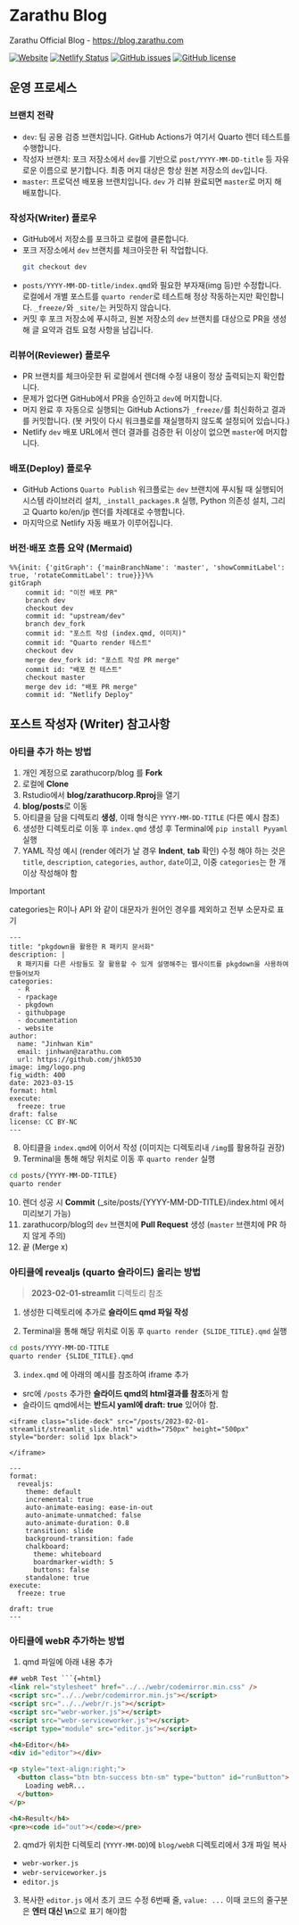 # Zarathu Blog

Zarathu Official Blog - <https://blog.zarathu.com>

[![Website](https://img.shields.io/website-up-down-green-red/http/shields.io.svg?label=blog.zarathu.com)](https://blog.zarathu.com) [![Netlify Status](https://api.netlify.com/api/v1/badges/3b41765e-c008-499f-93c4-83fdbe833cd8/deploy-status)](https://app.netlify.com/sites/zarathublog/deploys) [![GitHub issues](https://img.shields.io/github/issues/zarathucorp/blog.svg)](https://github.com/zarathucorp/blog/issues) [![GitHub license](https://img.shields.io/github/license/zarathucorp/blog.svg)](https://github.com/zarathucorp/blog/blob/master/LICENSE)

## 운영 프로세스

### 브랜치 전략

- `dev`: 팀 공용 검증 브랜치입니다. GitHub Actions가 여기서 Quarto 렌더 테스트를 수행합니다.
- 작성자 브랜치: 포크 저장소에서 `dev`를 기반으로 `post/YYYY-MM-DD-title` 등 자유로운 이름으로 분기합니다. 최종 머지 대상은 항상 원본 저장소의 `dev`입니다.
- `master`: 프로덕션 배포용 브랜치입니다. `dev` 가 리뷰 완료되면 `master`로 머지 해 배포합니다.

### 작성자(Writer) 플로우

- GitHub에서 저장소를 포크하고 로컬에 클론합니다.
- 포크 저장소에서 `dev` 브랜치를 체크아웃한 뒤 작업합니다.
  ```bash
  git checkout dev
  ```
- `posts/YYYY-MM-DD-title/index.qmd`와 필요한 부자재(img 등)만 수정합니다. 로컬에서 개별 포스트를 `quarto render`로 테스트해 정상 작동하는지만 확인합니다. `_freeze/`와 `_site/`는 커밋하지 않습니다.
- 커밋 후 포크 저장소에 푸시하고, 원본 저장소의 `dev` 브랜치를 대상으로 PR을 생성해 글 요약과 검토 요청 사항을 남깁니다.

### 리뷰어(Reviewer) 플로우

- PR 브랜치를 체크아웃한 뒤 로컬에서 렌더해 수정 내용이 정상 출력되는지 확인합니다.
- 문제가 없다면 GitHub에서 PR을 승인하고 `dev`에 머지합니다.
- 머지 완료 후 자동으로 실행되는 GitHub Actions가 `_freeze/`를 최신화하고 결과를 커밋합니다. (봇 커밋이 다시 워크플로를 재실행하지 않도록 설정되어 있습니다.)
- Netlify `dev` 배포 URL에서 렌더 결과를 검증한 뒤 이상이 없으면 `master`에 머지합니다.

### 배포(Deploy) 플로우

- GitHub Actions `Quarto Publish` 워크플로는 `dev` 브랜치에 푸시될 때 실행되어 시스템 라이브러리 설치, `_install_packages.R` 실행, Python 의존성 설치, 그리고 Quarto ko/en/jp 렌더를 차례대로 수행합니다.
- 마지막으로 Netlify 자동 배포가 이루어집니다.

### 버전·배포 흐름 요약 (Mermaid)

```mermaid
%%{init: {'gitGraph': {'mainBranchName': 'master', 'showCommitLabel': true, 'rotateCommitLabel': true}}}%%
gitGraph
    commit id: "이전 배포 PR"
    branch dev
    checkout dev
    commit id: "upstream/dev"
    branch dev_fork
    commit id: "포스트 작성 (index.qmd, 이미지)"
    commit id: "Quarto render 테스트"
    checkout dev
    merge dev_fork id: "포스트 작성 PR merge"
    commit id: "배포 전 테스트"
    checkout master
    merge dev id: "배포 PR merge"
    commit id: "Netlify Deploy"
```

## 포스트 작성자 (Writer) 참고사항

### 아티클 추가 하는 방법

1.  개인 계정으로 zarathucorp/blog 를 **Fork**
2.  로컬에 **Clone**
3.  Rstudio에서 **blog/zarathucorp.Rproj**을 열기
4.  **blog/posts**로 이동
5.  아티클을 담을 디렉토리 **생성**, 이때 형식은 `YYYY-MM-DD-TITLE` (다른 예시 참조)
6.  생성한 디렉토리로 이동 후 `index.qmd` 생성 후 Terminal에 `pip install Pyyaml` 실행
7.  YAML 작성 예시 (render 에러가 날 경우 **Indent**, **tab** 확인)
    수정 해야 하는 것은 `title`, `description`, `categories`, `author`, `date`이고, 이중 `categories`는 한 개 이상 작성해야 함

> [!IMPORTANT]  
> categories는 R이나 API 와 같이 대문자가 원어인 경우를 제외하고 전부 소문자로 표기

```{yaml}
---
title: "pkgdown을 활용한 R 패키지 문서화"
description: |
  R 패키지를 다른 사람들도 잘 활용할 수 있게 설명해주는 웹사이트를 pkgdown을 사용하여 만들어보자
categories:
  - R
  - rpackage
  - pkgdown
  - githubpage
  - documentation
  - website
author:
  name: "Jinhwan Kim"
  email: jinhwan@zarathu.com
  url: https://github.com/jhk0530
image: img/logo.png
fig_width: 400
date: 2023-03-15
format: html
execute:
  freeze: true
draft: false
license: CC BY-NC
---
```

8.  아티클을 `index.qmd`에 이어서 작성 (이미지는 디렉토리내 `/img`를 활용하길 권장)
9.  Terminal을 통해 해당 위치로 이동 후 `quarto render` 실행

```bash
cd posts/{YYYY-MM-DD-TITLE}
quarto render
```

10. 렌더 성공 시 **Commit** (_site/posts/{YYYY-MM-DD-TITLE}/index.html 에서 미리보기 가능)
11. zarathucorp/blog의 `dev` 브랜치에 **Pull Request** 생성 (`master` 브랜치에 PR 하지 않게 주의)
12. 끝 (Merge x)

### 아티클에 revealjs (quarto 슬라이드) 올리는 방법

> **2023-02-01-streamlit** 디렉토리 참조

1.  생성한 디렉토리에 추가로 **슬라이드 qmd 파일 작성**

2.  Terminal을 통해 해당 위치로 이동 후 `quarto render {SLIDE_TITLE}.qmd` 실행

```bash
cd posts/YYYY-MM-DD-TITLE
quarto render {SLIDE_TITLE}.qmd
```

3.  `index.qmd` 에 아래의 예시를 참조하여 iframe 추가

- src에 `/posts` 추가한 **슬라이드 qmd의 html결과를 참조**하게 함
- 슬라이드 qmd에서는 **반드시 yaml에 draft: true** 있어야 함.

```
<iframe class="slide-deck" src="/posts/2023-02-01-streamlit/streamlit_slide.html" width="750px" height="500px" style="border: solid 1px black">

</iframe>
```

```{YAML}
---
format:
  revealjs:
    theme: default
    incremental: true
    auto-animate-easing: ease-in-out
    auto-animate-unmatched: false
    auto-animate-duration: 0.8
    transition: slide
    background-transition: fade
    chalkboard:
      theme: whiteboard
      boardmarker-width: 5
      buttons: false
    standalone: true
execute:
  freeze: true

draft: true
---

```

### 아티클에 webR 추가하는 방법

1.  qmd 파일에 아래 내용 추가

````html
## webR Test ```{=html}
<link rel="stylesheet" href="../../webr/codemirror.min.css" />
<script src="../../webr/codemirror.min.js"></script>
<script src="../../webr/r.js"></script>
<script src="webr-worker.js"></script>
<script src="webr-serviceworker.js"></script>
<script type="module" src="editor.js"></script>

<h4>Editor</h4>
<div id="editor"></div>

<p style="text-align:right;">
  <button class="btn btn-success btn-sm" type="button" id="runButton">
    Loading webR...
  </button>
</p>

<h4>Result</h4>
<pre><code id="out"></code></pre>
````

2.  qmd가 위치한 디렉토리 (`YYYY-MM-DD`)에 `blog/webR` 디렉토리에서 3개 파일 복사

- `webr-worker.js`
- `webr-serviceworker.js`
- `editor.js`

3.  복사한 `editor.js` 에서 초기 코드 수정 6번째 줄, `value: ...` 이때 코드의 줄구분은 **엔터 대신 \n**으로 표기 해야함
